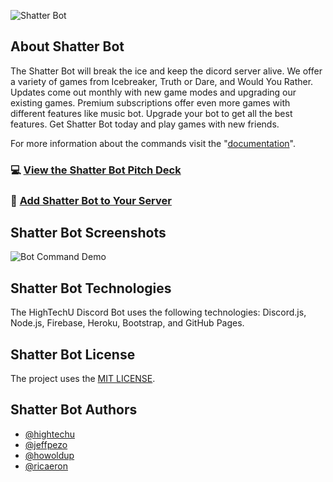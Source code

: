 ![Shatter Bot](https://user-images.githubusercontent.com/26526271/137036028-ca96ecac-3c7d-44c1-93e0-86c6f0c04b13.png)

## About Shatter Bot

The Shatter Bot will break the ice and keep the dicord server alive. We offer a variety of games from Icebreaker, Truth or Dare, and Would You Rather. Updates come out monthly with new game modes and upgrading our existing games. Premium subscriptions offer even more games with different features like music bot. Upgrade your bot to get all the best features. Get Shatter Bot today and play games with new friends. 

For more information about the commands visit the "[documentation](https://hightechu.github.io/accelerator-shatter-bot/)".

###  💻 [View the Shatter Bot Pitch Deck](https://github.com/hightechu/accelerator-shatter-bot/blob/main/docs/images/Shatter-Bot-Pitch-Deck.pdf)
###  🤖 [Add Shatter Bot to Your Server](https://hightechu.github.io/accelerator-shatter-bot/docs/)

## Shatter Bot Screenshots

![Bot Command Demo](https://user-images.githubusercontent.com/26526271/137040444-bdc62466-41ba-4844-9c27-aa9ae9c1d008.png)

## Shatter Bot Technologies

The HighTechU Discord Bot uses the following technologies: Discord.js, Node.js, Firebase, Heroku, Bootstrap, and GitHub Pages.

## Shatter Bot License

The project uses the [MIT LICENSE](https://choosealicense.com/licenses/mit/).

## Shatter Bot Authors

- [@hightechu](https://github.com/hightechu)
- [@jeffpezo](https://github.com/jeffpezo)
- [@howoldup](https://github.com/howoldup)
- [@ricaeron](https://github.com/Ricaeron)

